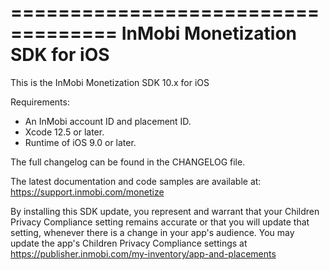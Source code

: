 ===================================
InMobi Monetization SDK for iOS
===================================

This is the InMobi Monetization SDK 10.x for iOS

Requirements:
- An InMobi account ID and placement ID.
- Xcode 12.5 or later.
- Runtime of iOS 9.0 or later.

The full changelog can be found in the CHANGELOG file.

The latest documentation and code samples are available at:
https://support.inmobi.com/monetize

By installing this SDK update, you represent and warrant that your Children Privacy Compliance setting remains accurate or that you will update that setting, whenever there is a change in your app's audience. You may update the app's Children Privacy Compliance settings at https://publisher.inmobi.com/my-inventory/app-and-placements
